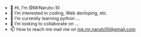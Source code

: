 - 👋 Hi, I’m @MrNaruto-10
- 👀 I’m interested in coding, Web devloping, etc.
- 🌱 I’m currently learning python ...
- 💞️ I’m looking to collaborate on ...
- 📫 How to reach me mail me on me.mr.naruto10@gmail.com

<!---
MrNaruto-10/MrNaruto-10 is a ✨ special ✨ repository because its `README.md` (this file) appears on your GitHub profile.
You can click the Preview link to take a look at your changes.
--->
